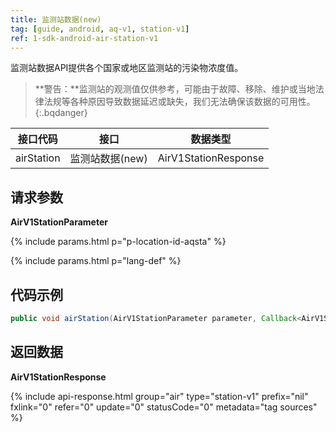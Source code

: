 ```yaml
---
title: 监测站数据(new)
tag: [guide, android, aq-v1, station-v1]
ref: 1-sdk-android-air-station-v1
---
```


监测站数据API提供各个国家或地区监测站的污染物浓度值。

> **警告：**监测站的观测值仅供参考，可能由于故障、移除、维护或当地法律法规等各种原因导致数据延迟或缺失，我们无法确保该数据的可用性。
{:.bqdanger}

| 接口代码 | 接口         | 数据类型       |
| --------------- | ---------------- | ------------ |
| airStation | 监测站数据(new)  | AirV1StationResponse |


## 请求参数 

**AirV1StationParameter**

{% include params.html p="p-location-id-aqsta" %}

{% include params.html p="lang-def" %}

## 代码示例

```java
public void airStation(AirV1StationParameter parameter, Callback<AirV1StationResponse> callback);
```

## 返回数据

**AirV1StationResponse**

{% include api-response.html group="air" type="station-v1" prefix="nil" fxlink="0" refer="0" update="0" statusCode="0" metadata="tag sources"  %}